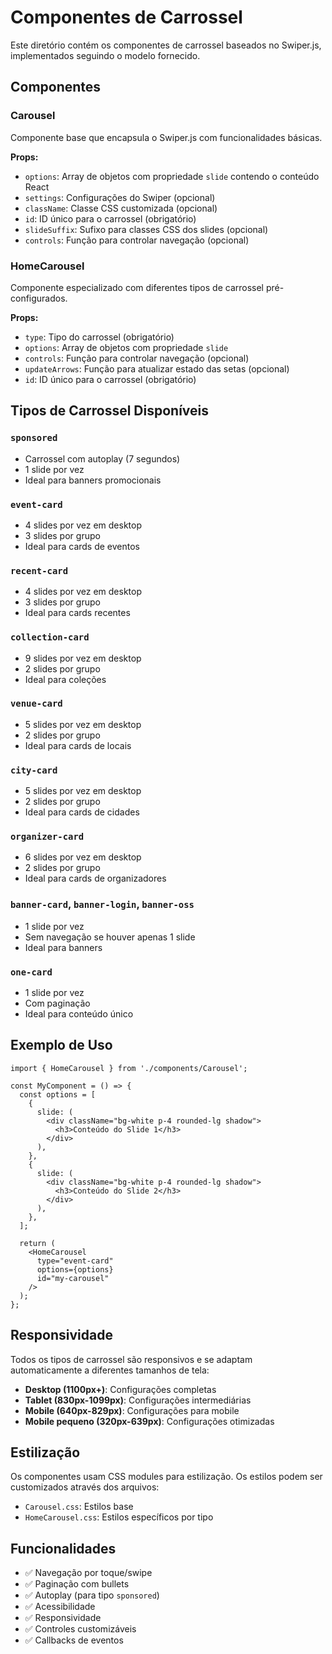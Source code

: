 # Componentes de Carrossel

Este diretório contém os componentes de carrossel baseados no Swiper.js, implementados seguindo o modelo fornecido.

## Componentes

### Carousel
Componente base que encapsula o Swiper.js com funcionalidades básicas.

**Props:**
- `options`: Array de objetos com propriedade `slide` contendo o conteúdo React
- `settings`: Configurações do Swiper (opcional)
- `className`: Classe CSS customizada (opcional)
- `id`: ID único para o carrossel (obrigatório)
- `slideSuffix`: Sufixo para classes CSS dos slides (opcional)
- `controls`: Função para controlar navegação (opcional)

### HomeCarousel
Componente especializado com diferentes tipos de carrossel pré-configurados.

**Props:**
- `type`: Tipo do carrossel (obrigatório)
- `options`: Array de objetos com propriedade `slide`
- `controls`: Função para controlar navegação (opcional)
- `updateArrows`: Função para atualizar estado das setas (opcional)
- `id`: ID único para o carrossel (obrigatório)

## Tipos de Carrossel Disponíveis

### `sponsored`
- Carrossel com autoplay (7 segundos)
- 1 slide por vez
- Ideal para banners promocionais

### `event-card`
- 4 slides por vez em desktop
- 3 slides por grupo
- Ideal para cards de eventos

### `recent-card`
- 4 slides por vez em desktop
- 3 slides por grupo
- Ideal para cards recentes

### `collection-card`
- 9 slides por vez em desktop
- 2 slides por grupo
- Ideal para coleções

### `venue-card`
- 5 slides por vez em desktop
- 2 slides por grupo
- Ideal para cards de locais

### `city-card`
- 5 slides por vez em desktop
- 2 slides por grupo
- Ideal para cards de cidades

### `organizer-card`
- 6 slides por vez em desktop
- 2 slides por grupo
- Ideal para cards de organizadores

### `banner-card`, `banner-login`, `banner-oss`
- 1 slide por vez
- Sem navegação se houver apenas 1 slide
- Ideal para banners

### `one-card`
- 1 slide por vez
- Com paginação
- Ideal para conteúdo único

## Exemplo de Uso

```tsx
import { HomeCarousel } from './components/Carousel';

const MyComponent = () => {
  const options = [
    {
      slide: (
        <div className="bg-white p-4 rounded-lg shadow">
          <h3>Conteúdo do Slide 1</h3>
        </div>
      ),
    },
    {
      slide: (
        <div className="bg-white p-4 rounded-lg shadow">
          <h3>Conteúdo do Slide 2</h3>
        </div>
      ),
    },
  ];

  return (
    <HomeCarousel
      type="event-card"
      options={options}
      id="my-carousel"
    />
  );
};
```

## Responsividade

Todos os tipos de carrossel são responsivos e se adaptam automaticamente a diferentes tamanhos de tela:

- **Desktop (1100px+)**: Configurações completas
- **Tablet (830px-1099px)**: Configurações intermediárias
- **Mobile (640px-829px)**: Configurações para mobile
- **Mobile pequeno (320px-639px)**: Configurações otimizadas

## Estilização

Os componentes usam CSS modules para estilização. Os estilos podem ser customizados através dos arquivos:
- `Carousel.css`: Estilos base
- `HomeCarousel.css`: Estilos específicos por tipo

## Funcionalidades

- ✅ Navegação por toque/swipe
- ✅ Paginação com bullets
- ✅ Autoplay (para tipo `sponsored`)
- ✅ Acessibilidade
- ✅ Responsividade
- ✅ Controles customizáveis
- ✅ Callbacks de eventos

